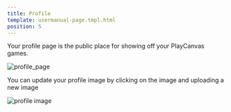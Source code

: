 ```yaml
---
title: Profile
template: usermanual-page.tmpl.html
position: 5
---
```


Your profile page is the public place for showing off your PlayCanvas games.

![profile_page][1]

You can update your profile image by clicking on the image and uploading a new image

![profile image][2]

[1]: /images/user-manual/profile/profile.png
[2]: /images/user-manual/profile/update-profile-image.jpg

